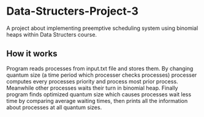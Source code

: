 # Data-Structers-Project-3
A project about implementing preemptive scheduling system using binomial heaps within Data Structers course.

## How it works
Program reads processes from input.txt file and stores them. By changing quantum size (a time period which processer checks processes) processer computes every processes priority and process most prior process. Meanwhile other processes waits their turn in binomial heap. Finally program finds optimized quantum size which causes processes wait less time by comparing average waiting times, then prints all the information about processes at all quantum sizes.  
